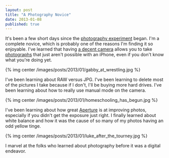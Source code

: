 ```yaml
---
layout: post
title: "A Photography Novice"
date: 2013-01-08
published: true
---
```


It's been a few short days since the [photography experiment](/blog/2013/01/02/a-study-of-photography/) began.  I'm a complete novice, which is probably one of the reasons I'm finding it so enjoyable.  I've learned that having [a decent camera](http://www.dpreview.com/previews/panasonic-lumix-dmc-lx7/4) allows you to take [photographs](http://500px.com/duff) that just aren't possible with an iPhone, even if you don't know what you're doing yet.

{% img center /images/posts/2013/01/gabby_at_wrestling.jpg %}

I've been learning about RAW versus JPG.  I've been learning to delete most of the pictures I take because if I don't, I'll be buying more hard drives.  I've been learning about how to really use manual mode on the camera.

<!-- more -->

{% img center /images/posts/2013/01/homeschooling_has_begun.jpg %}

I've been learning about how great [Aperture](http://www.apple.com/aperture/what-is.html) is at improving photos, especially if you didn't get the exposure just right.  I finally learned about white balance and how it was the cause of so many of my photos having an odd yellow tinge.

{% img center /images/posts/2013/01/luke_after_the_tourney.jpg %}

I marvel at the folks who learned about photography before it was a digital endeavor.
